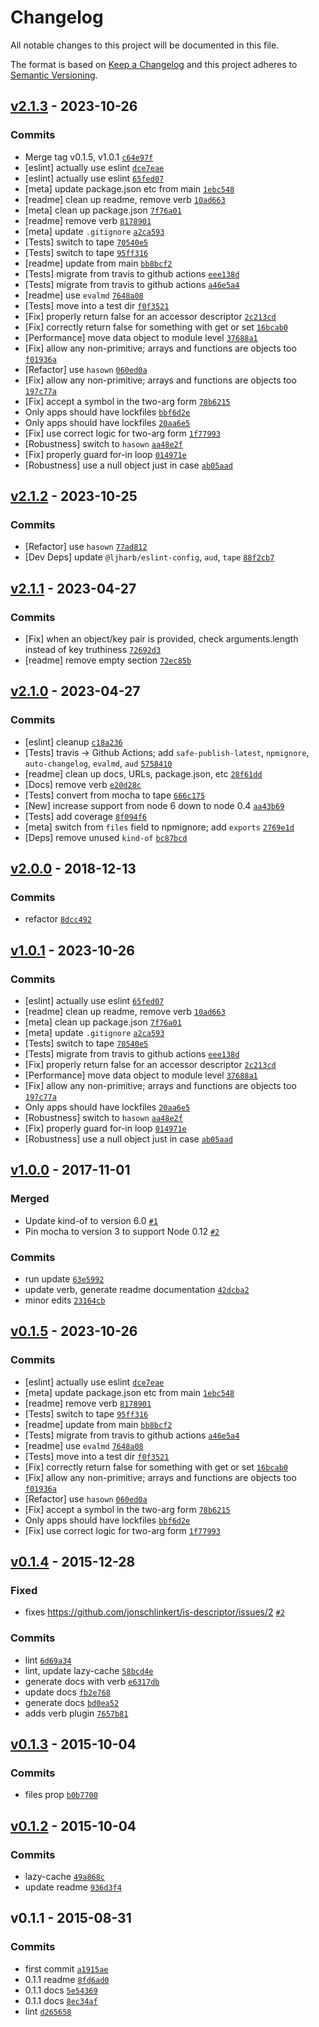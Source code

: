 # Changelog

All notable changes to this project will be documented in this file.

The format is based on [Keep a Changelog](https://keepachangelog.com/en/1.0.0/)
and this project adheres to [Semantic Versioning](https://semver.org/spec/v2.0.0.html).

## [v2.1.3](https://github.com/inspect-js/is-data-descriptor/compare/v2.1.2...v2.1.3) - 2023-10-26

### Commits

- Merge tag v0.1.5, v1.0.1 [`c64e97f`](https://github.com/inspect-js/is-data-descriptor/commit/c64e97fccae99478ee2ce1444e9c07c7eb71d29c)
- [eslint] actually use eslint [`dce7eae`](https://github.com/inspect-js/is-data-descriptor/commit/dce7eaea756b16ceb9de6361c1f6ae424e4607cb)
- [eslint] actually use eslint [`65fed07`](https://github.com/inspect-js/is-data-descriptor/commit/65fed07b2dde027da64f303c21a44a4375a2e2bd)
- [meta] update package.json etc from main [`1ebc548`](https://github.com/inspect-js/is-data-descriptor/commit/1ebc548ff35b653bf3442884ea15a5106a468eb4)
- [readme] clean up readme, remove verb [`10ad663`](https://github.com/inspect-js/is-data-descriptor/commit/10ad663093b0ed9c9c0c13c6db4ead4351b8670e)
- [meta] clean up package.json [`7f76a01`](https://github.com/inspect-js/is-data-descriptor/commit/7f76a015050fc87e9b394440c3b5283cf55b2c82)
- [readme] remove verb [`8178901`](https://github.com/inspect-js/is-data-descriptor/commit/8178901ff4a02f77eabe1a57d395b9759a5dd54c)
- [meta] update `.gitignore` [`a2ca593`](https://github.com/inspect-js/is-data-descriptor/commit/a2ca593bb1173e73f23eb401e455249c71c2eda8)
- [Tests] switch to tape [`70540e5`](https://github.com/inspect-js/is-data-descriptor/commit/70540e5449ef3239051d4e40dce8a5a1978d1634)
- [Tests] switch to tape [`95ff316`](https://github.com/inspect-js/is-data-descriptor/commit/95ff3166a7a3a1967f65a38a51f3aaab854bcf12)
- [readme] update from main [`bb8bcf2`](https://github.com/inspect-js/is-data-descriptor/commit/bb8bcf2ff298afe02e96f84acee8dd3efb3fc178)
- [Tests] migrate from travis to github actions [`eee138d`](https://github.com/inspect-js/is-data-descriptor/commit/eee138d84d57191310acf3e7fdc83f5951570188)
- [Tests] migrate from travis to github actions [`a46e5a4`](https://github.com/inspect-js/is-data-descriptor/commit/a46e5a4bcf0b6ffa724e0e020de31b38ef636ec7)
- [readme] use `evalmd` [`7648a08`](https://github.com/inspect-js/is-data-descriptor/commit/7648a08ed9329999f1a272b2797afbdcbffe6c48)
- [Tests] move into a test dir [`f0f3521`](https://github.com/inspect-js/is-data-descriptor/commit/f0f352180550868cdada6fb01e9e85b56cfb30fa)
- [Fix] properly return false for an accessor descriptor [`2c213cd`](https://github.com/inspect-js/is-data-descriptor/commit/2c213cd67d558c169a02892dc52592ca1d5d8f40)
- [Fix] correctly return false for something with get or set [`16bcab0`](https://github.com/inspect-js/is-data-descriptor/commit/16bcab054ae075f25f319dbbded100637098400c)
- [Performance] move data object to module level [`37688a1`](https://github.com/inspect-js/is-data-descriptor/commit/37688a1653f3a2a364f14bb396803413cb435963)
- [Fix] allow any non-primitive; arrays and functions are objects too [`f01936a`](https://github.com/inspect-js/is-data-descriptor/commit/f01936a33307ae2e3ae0565b4e09f0559feff59e)
- [Refactor] use `hasown` [`060ed0a`](https://github.com/inspect-js/is-data-descriptor/commit/060ed0aa7c6afefa390f623e321b186d056fba6f)
- [Fix] allow any non-primitive; arrays and functions are objects too [`197c77a`](https://github.com/inspect-js/is-data-descriptor/commit/197c77a39c53d12d7a091bcc029fcf7d75ce3a26)
- [Fix] accept a symbol in the two-arg form [`78b6215`](https://github.com/inspect-js/is-data-descriptor/commit/78b6215b682e194fe3eaaf4344074472143afedf)
- Only apps should have lockfiles [`bbf6d2e`](https://github.com/inspect-js/is-data-descriptor/commit/bbf6d2ef78a07cbc5cc78d76681ce3c807c06d00)
- Only apps should have lockfiles [`20aa6e5`](https://github.com/inspect-js/is-data-descriptor/commit/20aa6e513aeb4bb84be63e278ce073c860deeade)
- [Fix] use correct logic for two-arg form [`1f77993`](https://github.com/inspect-js/is-data-descriptor/commit/1f779935fa9bb60e69cdb8fdc84366827aabd162)
- [Robustness] switch to `hasown` [`aa48e2f`](https://github.com/inspect-js/is-data-descriptor/commit/aa48e2f61b3fb29e80cf655618d1573a21e8433e)
- [Fix] properly guard for-in loop [`014971e`](https://github.com/inspect-js/is-data-descriptor/commit/014971ea90715c2675511b89d05df00d4be10ecf)
- [Robustness] use a null object just in case [`ab05aad`](https://github.com/inspect-js/is-data-descriptor/commit/ab05aad03368d202505c4acde07ebc22f8da128d)

## [v2.1.2](https://github.com/inspect-js/is-data-descriptor/compare/v2.1.1...v2.1.2) - 2023-10-25

### Commits

- [Refactor] use `hasown` [`77ad812`](https://github.com/inspect-js/is-data-descriptor/commit/77ad8129c7543f6826e2cbcadc015cc815ef94b7)
- [Dev Deps] update `@ljharb/eslint-config`, `aud`, `tape` [`88f2cb7`](https://github.com/inspect-js/is-data-descriptor/commit/88f2cb744242131a98086967ea4a3c5d42c6fa77)

## [v2.1.1](https://github.com/inspect-js/is-data-descriptor/compare/v2.1.0...v2.1.1) - 2023-04-27

### Commits

- [Fix] when an object/key pair is provided, check arguments.length instead of key truthiness [`72692d3`](https://github.com/inspect-js/is-data-descriptor/commit/72692d3c1184e4d1f11faecbc9446b21cf5610a1)
- [readme] remove empty section [`72ec85b`](https://github.com/inspect-js/is-data-descriptor/commit/72ec85b9c4d781d551f19e595cca91b5f933d90d)

## [v2.1.0](https://github.com/inspect-js/is-data-descriptor/compare/v2.0.0...v2.1.0) - 2023-04-27

### Commits

- [eslint] cleanup [`c18a236`](https://github.com/inspect-js/is-data-descriptor/commit/c18a23640c00f32fca39112381b5cabdaa6a9a55)
- [Tests] travis -&gt; Github Actions; add `safe-publish-latest`, `npmignore`, `auto-changelog`, `evalmd`, `aud` [`5758410`](https://github.com/inspect-js/is-data-descriptor/commit/5758410ec503add0727f2215633e5b1998c21293)
- [readme] clean up docs, URLs, package.json, etc [`28f61dd`](https://github.com/inspect-js/is-data-descriptor/commit/28f61dd676d8661ca7468e091ddf2e22bf4a8da2)
- [Docs] remove verb [`e20d28c`](https://github.com/inspect-js/is-data-descriptor/commit/e20d28cc86ce8a7cbc4beb0f306e5a4034b6d704)
- [Tests] convert from mocha to tape [`666c175`](https://github.com/inspect-js/is-data-descriptor/commit/666c1755f29668098dc07fbda0eb1d354a4da640)
- [New] increase support from node 6 down to node 0.4 [`aa43b69`](https://github.com/inspect-js/is-data-descriptor/commit/aa43b699b4a53b97e7af13f4d49eb7a21d253d99)
- [Tests] add coverage [`8f094f6`](https://github.com/inspect-js/is-data-descriptor/commit/8f094f6809514862f367c07bd879f2de42f4d9d0)
- [meta] switch from `files` field to npmignore; add `exports` [`2769e1d`](https://github.com/inspect-js/is-data-descriptor/commit/2769e1d408330b05331a40216e7a6bdce2322f69)
- [Deps] remove unused `kind-of` [`bc87bcd`](https://github.com/inspect-js/is-data-descriptor/commit/bc87bcd5f9abfa3ac8bcd2daf85ca9c380cb225d)

## [v2.0.0](https://github.com/inspect-js/is-data-descriptor/compare/v1.0.1...v2.0.0) - 2018-12-13

### Commits

- refactor [`8dcc492`](https://github.com/inspect-js/is-data-descriptor/commit/8dcc492bfb8e6d5b7964c1c566cdfe27ffbd8b0a)

## [v1.0.1](https://github.com/inspect-js/is-data-descriptor/compare/v1.0.0...v1.0.1) - 2023-10-26

### Commits

- [eslint] actually use eslint [`65fed07`](https://github.com/inspect-js/is-data-descriptor/commit/65fed07b2dde027da64f303c21a44a4375a2e2bd)
- [readme] clean up readme, remove verb [`10ad663`](https://github.com/inspect-js/is-data-descriptor/commit/10ad663093b0ed9c9c0c13c6db4ead4351b8670e)
- [meta] clean up package.json [`7f76a01`](https://github.com/inspect-js/is-data-descriptor/commit/7f76a015050fc87e9b394440c3b5283cf55b2c82)
- [meta] update `.gitignore` [`a2ca593`](https://github.com/inspect-js/is-data-descriptor/commit/a2ca593bb1173e73f23eb401e455249c71c2eda8)
- [Tests] switch to tape [`70540e5`](https://github.com/inspect-js/is-data-descriptor/commit/70540e5449ef3239051d4e40dce8a5a1978d1634)
- [Tests] migrate from travis to github actions [`eee138d`](https://github.com/inspect-js/is-data-descriptor/commit/eee138d84d57191310acf3e7fdc83f5951570188)
- [Fix] properly return false for an accessor descriptor [`2c213cd`](https://github.com/inspect-js/is-data-descriptor/commit/2c213cd67d558c169a02892dc52592ca1d5d8f40)
- [Performance] move data object to module level [`37688a1`](https://github.com/inspect-js/is-data-descriptor/commit/37688a1653f3a2a364f14bb396803413cb435963)
- [Fix] allow any non-primitive; arrays and functions are objects too [`197c77a`](https://github.com/inspect-js/is-data-descriptor/commit/197c77a39c53d12d7a091bcc029fcf7d75ce3a26)
- Only apps should have lockfiles [`20aa6e5`](https://github.com/inspect-js/is-data-descriptor/commit/20aa6e513aeb4bb84be63e278ce073c860deeade)
- [Robustness] switch to `hasown` [`aa48e2f`](https://github.com/inspect-js/is-data-descriptor/commit/aa48e2f61b3fb29e80cf655618d1573a21e8433e)
- [Fix] properly guard for-in loop [`014971e`](https://github.com/inspect-js/is-data-descriptor/commit/014971ea90715c2675511b89d05df00d4be10ecf)
- [Robustness] use a null object just in case [`ab05aad`](https://github.com/inspect-js/is-data-descriptor/commit/ab05aad03368d202505c4acde07ebc22f8da128d)

## [v1.0.0](https://github.com/inspect-js/is-data-descriptor/compare/v0.1.5...v1.0.0) - 2017-11-01

### Merged

- Update kind-of to version 6.0 [`#1`](https://github.com/inspect-js/is-data-descriptor/pull/1)
- Pin mocha to version 3 to support Node 0.12 [`#2`](https://github.com/inspect-js/is-data-descriptor/pull/2)

### Commits

- run update [`63e5992`](https://github.com/inspect-js/is-data-descriptor/commit/63e5992c6b953d652952cecb93468897ae8e5e29)
- update verb, generate readme documentation [`42dcba2`](https://github.com/inspect-js/is-data-descriptor/commit/42dcba2627fe655daa21aec843ca8de849f26cd6)
- minor edits [`23164cb`](https://github.com/inspect-js/is-data-descriptor/commit/23164cbc3496f7b13ec470781f05636ef610eecb)

## [v0.1.5](https://github.com/inspect-js/is-data-descriptor/compare/v0.1.4...v0.1.5) - 2023-10-26

### Commits

- [eslint] actually use eslint [`dce7eae`](https://github.com/inspect-js/is-data-descriptor/commit/dce7eaea756b16ceb9de6361c1f6ae424e4607cb)
- [meta] update package.json etc from main [`1ebc548`](https://github.com/inspect-js/is-data-descriptor/commit/1ebc548ff35b653bf3442884ea15a5106a468eb4)
- [readme] remove verb [`8178901`](https://github.com/inspect-js/is-data-descriptor/commit/8178901ff4a02f77eabe1a57d395b9759a5dd54c)
- [Tests] switch to tape [`95ff316`](https://github.com/inspect-js/is-data-descriptor/commit/95ff3166a7a3a1967f65a38a51f3aaab854bcf12)
- [readme] update from main [`bb8bcf2`](https://github.com/inspect-js/is-data-descriptor/commit/bb8bcf2ff298afe02e96f84acee8dd3efb3fc178)
- [Tests] migrate from travis to github actions [`a46e5a4`](https://github.com/inspect-js/is-data-descriptor/commit/a46e5a4bcf0b6ffa724e0e020de31b38ef636ec7)
- [readme] use `evalmd` [`7648a08`](https://github.com/inspect-js/is-data-descriptor/commit/7648a08ed9329999f1a272b2797afbdcbffe6c48)
- [Tests] move into a test dir [`f0f3521`](https://github.com/inspect-js/is-data-descriptor/commit/f0f352180550868cdada6fb01e9e85b56cfb30fa)
- [Fix] correctly return false for something with get or set [`16bcab0`](https://github.com/inspect-js/is-data-descriptor/commit/16bcab054ae075f25f319dbbded100637098400c)
- [Fix] allow any non-primitive; arrays and functions are objects too [`f01936a`](https://github.com/inspect-js/is-data-descriptor/commit/f01936a33307ae2e3ae0565b4e09f0559feff59e)
- [Refactor] use `hasown` [`060ed0a`](https://github.com/inspect-js/is-data-descriptor/commit/060ed0aa7c6afefa390f623e321b186d056fba6f)
- [Fix] accept a symbol in the two-arg form [`78b6215`](https://github.com/inspect-js/is-data-descriptor/commit/78b6215b682e194fe3eaaf4344074472143afedf)
- Only apps should have lockfiles [`bbf6d2e`](https://github.com/inspect-js/is-data-descriptor/commit/bbf6d2ef78a07cbc5cc78d76681ce3c807c06d00)
- [Fix] use correct logic for two-arg form [`1f77993`](https://github.com/inspect-js/is-data-descriptor/commit/1f779935fa9bb60e69cdb8fdc84366827aabd162)

## [v0.1.4](https://github.com/inspect-js/is-data-descriptor/compare/v0.1.3...v0.1.4) - 2015-12-28

### Fixed

- fixes https://github.com/jonschlinkert/is-descriptor/issues/2 [`#2`](https://github.com/jonschlinkert/is-descriptor/issues/2)

### Commits

- lint [`6d69a34`](https://github.com/inspect-js/is-data-descriptor/commit/6d69a34001d6191d7874cd28aebcdc5441f06f70)
- lint, update lazy-cache [`58bcd4e`](https://github.com/inspect-js/is-data-descriptor/commit/58bcd4ea72f000c83fb167024cf116d4c357440e)
- generate docs with verb [`e6317db`](https://github.com/inspect-js/is-data-descriptor/commit/e6317dbcb27a95281a60120bac83f5938dda4e2c)
- update docs [`fb2e768`](https://github.com/inspect-js/is-data-descriptor/commit/fb2e7689724ad948673734865999051aec2da552)
- generate docs [`bd0ea52`](https://github.com/inspect-js/is-data-descriptor/commit/bd0ea52c7a80223bedc90aadd43e466169907c2a)
- adds verb plugin [`7657b81`](https://github.com/inspect-js/is-data-descriptor/commit/7657b8188aa6fd003586bdb4e791e02dce21bc99)

## [v0.1.3](https://github.com/inspect-js/is-data-descriptor/compare/v0.1.2...v0.1.3) - 2015-10-04

### Commits

- files prop [`b0b7700`](https://github.com/inspect-js/is-data-descriptor/commit/b0b77004c51fec564e68bf6ff89fd4a169915d5b)

## [v0.1.2](https://github.com/inspect-js/is-data-descriptor/compare/v0.1.1...v0.1.2) - 2015-10-04

### Commits

- lazy-cache [`49a868c`](https://github.com/inspect-js/is-data-descriptor/commit/49a868c410a1651367315763e24c796e0b5127ce)
- update readme [`936d3f4`](https://github.com/inspect-js/is-data-descriptor/commit/936d3f4327f782c9e0d0ef120c68a81bb987ce72)

## v0.1.1 - 2015-08-31

### Commits

- first commit [`a1915ae`](https://github.com/inspect-js/is-data-descriptor/commit/a1915ae8a9a4a633d18630102264d266b6e08f08)
- 0.1.1 readme [`8fd6ad0`](https://github.com/inspect-js/is-data-descriptor/commit/8fd6ad0e1b49fa4a22293bfdd807762863afbd5e)
- 0.1.1 docs [`5e54369`](https://github.com/inspect-js/is-data-descriptor/commit/5e543699944b7ee5fe091399dc4186bcace47e3e)
- 0.1.1 docs [`8ec34af`](https://github.com/inspect-js/is-data-descriptor/commit/8ec34af8e80d0f8e386c6bff57e2e4b18d4e0afb)
- lint [`d265658`](https://github.com/inspect-js/is-data-descriptor/commit/d265658d986a688bf217461ca9c24d9c5300bdc8)
